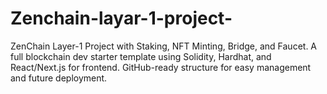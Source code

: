 # Zenchain-layar-1-project-
ZenChain Layer-1 Project with Staking, NFT Minting, Bridge, and Faucet. A full blockchain dev starter template using Solidity, Hardhat, and React/Next.js for frontend. GitHub-ready structure for easy management and future deployment.

